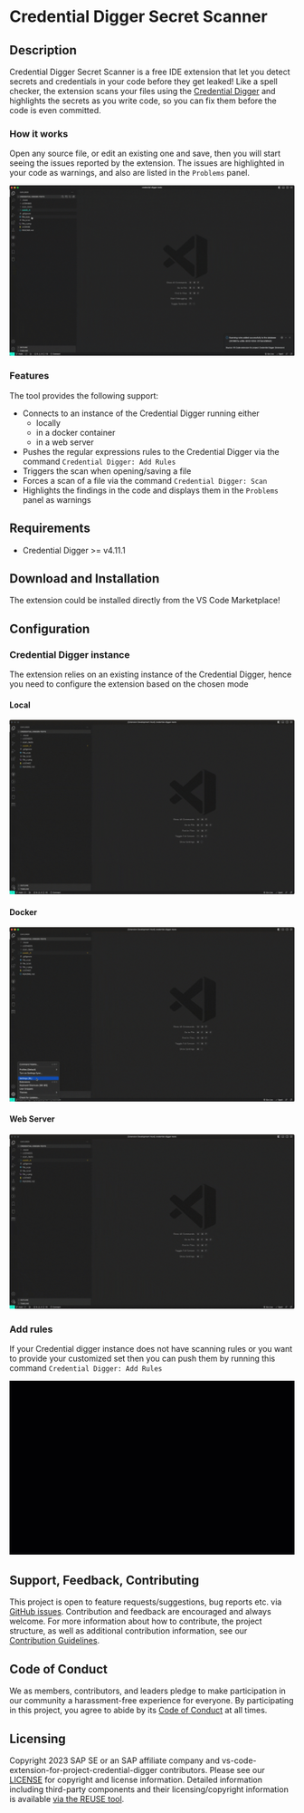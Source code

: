 # Credential Digger Secret Scanner

## Description

Credential Digger Secret Scanner is a free IDE extension that let you detect secrets and credentials in your code before they get leaked! Like a spell checker, the extension scans your files using the [Credential Digger](https://github.com/SAP/credential-digger) and highlights the secrets as you write code, so you can fix them before the code is even committed.

### How it works

Open any source file, or edit an existing one and save, then you will start seeing the issues reported by the extension.
The issues are highlighted in your code as warnings, and also are listed in the `Problems` panel.

![on-the-fly](images/credential-digger-how-it-works.gif)

### Features

The tool provides the following support:

-   Connects to an instance of the Credential Digger running either
    -   locally
    -   in a docker container
    -   in a web server
-   Pushes the regular expressions rules to the Credential Digger via the command `Credential Digger: Add Rules`
-   Triggers the scan when opening/saving a file
-   Forces a scan of a file via the command `Credential Digger: Scan`
-   Highlights the findings in the code and displays them in the `Problems` panel as warnings

## Requirements

-   Credential Digger >= v4.11.1

## Download and Installation

The extension could be installed directly from the VS Code Marketplace!

## Configuration

### Credential Digger instance

The extension relies on an existing instance of the Credential Digger, hence you need to configure the extension based on the chosen mode

#### Local

![local](images/credential-digger-local.gif)

#### Docker

![docker](images/credential-digger-docker.gif)

#### Web Server

![webserver](images/credential-digger-webserver.gif)

### Add rules

If your Credential digger instance does not have scanning rules or you want to provide your customized set then you can push them by running this command `Credential Digger: Add Rules`

![add-rules](images/credential-digger-add-rules.gif)

## Support, Feedback, Contributing

This project is open to feature requests/suggestions, bug reports etc. via [GitHub issues](https://github.com/SAP/vs-code-extension-for-project-credential-digger/issues). Contribution and feedback are encouraged and always welcome. For more information about how to contribute, the project structure, as well as additional contribution information, see our [Contribution Guidelines](CONTRIBUTING.md).

## Code of Conduct

We as members, contributors, and leaders pledge to make participation in our community a harassment-free experience for everyone. By participating in this project, you agree to abide by its [Code of Conduct](CODE_OF_CONDUCT.md) at all times.

## Licensing

Copyright 2023 SAP SE or an SAP affiliate company and vs-code-extension-for-project-credential-digger contributors. Please see our [LICENSE](LICENSE) for copyright and license information. Detailed information including third-party components and their licensing/copyright information is available [via the REUSE tool](https://api.reuse.software/info/github.com/SAP/vs-code-extension-for-project-credential-digger).
